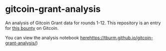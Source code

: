 # gitcoin-grant-analysis
An analysis of Gitcoin Grant data for rounds 1-12. This repository is an entry for [this bounty](https://github.com/gitcoinco/skunkworks/issues/252#issue-1084213288) on Gitcoin.

You can view the analysis notebook [here]([)https://tburm.github.io/gitcoin-grant-analysis/)

